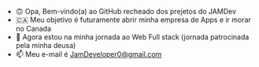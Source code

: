 - 🙃 Opa, Bem-vindo(a) ao GitHub recheado dos prejetos do JAMDev 
- 🇨🇦 Meu objetivo é futuramente abrir minha empresa de Apps e ir morar no Canada
- 🧐 Agora estou na minha jornada ao Web Full stack (jornada patrocinada pela minha deusa)
- 📫 Meu e-mail é JamDeveloper0@gmail.com
<!---
WWaterBr/WWaterBr is a ✨ special ✨ repository because its `README.md` (this file) appears on your GitHub profile.
You can click the Preview link to take a look at your changes.
--->
